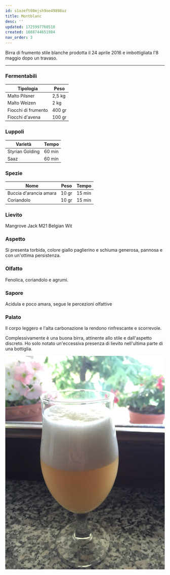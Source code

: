 ```yaml
---
id: s1ozeft08mjsh9oe49898uz
title: Montblanc
desc: ''
updated: 1725997760510
created: 1688744651984
nav_order: 3
---
```

Birra di frumento stile blanche prodotta il 24 aprile 2016 e imbottigliata l'8 maggio dopo un travaso.

---

### Fermentabili

| Tipologia           | Peso   |
|---------------------|--------|
| Malto Pilsner       | 2,5 kg |
| Malto Weizen        | 2 kg   |
| Fiocchi di frumento | 400 gr |
| Fiocchi d'avena     | 100 gr |

### Luppoli

| Varietà         | Tempo  |
|-----------------|--------|
| Styrian Golding | 60 min |
| Saaz            | 60 min |

### Spezie

| Nome                   | Peso  | Tempo  |
|------------------------|-------|--------|
| Buccia d'arancia amara | 10 gr | 15 min |
| Coriandolo             | 10 gr | 15 min |

### Lievito

Mangrove Jack M21 Belgian Wit

### Aspetto

Si presenta torbida, colore giallo paglierino e schiuma generosa, pannosa e con un'ottima persistenza.

### Olfatto

Fenolica, coriandolo e agrumi.

### Sapore

Acidula e poco amara, segue le percezioni olfattive

### Palato

Il corpo leggero e l'alta carbonazione la rendono rinfrescante e scorrevole.

Complessivamente è una buona birra, attinente allo stile e dall'aspetto discreto. Ho solo notato un'eccessiva presenza di lievito nell'ultima parte di una bottiglia.

![image](./assets/images/montBlanc.jpg)
